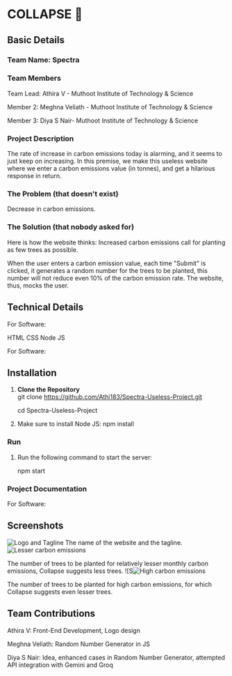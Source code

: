 # COLLAPSE 🎯
## Basic Details
### Team Name: Spectra                    
  
### Team Members
Team Lead: Athira V - Muthoot Institute of Technology &  Science                                                                                                                                                                                
  
Member 2: Meghna Veliath - Muthoot Institute of Technology &  Science                   
  
Member 3: Diya S Nair- Muthoot Institute of Technology &  Science  

### Project Description
The rate of increase in carbon emissions today is alarming, and it seems to just keep on increasing. In this premise, we make this useless website where we enter a carbon emissions value (in tonnes), and get a hilarious response in return.                               

### The Problem (that doesn't exist)
Decrease in carbon emissions.

### The Solution (that nobody asked for)
Here is how the website thinks:
Increased carbon emissions call for planting as few trees as possible.                                  
  
  
When the user enters a carbon emission value, each time "Submit" is clicked, it generates a random number for the trees to be planted, this number will not reduce even 10% of the carbon emission rate. The website, thus, mocks the user. 
## Technical Details
For Software:

HTML
CSS
Node JS                                     
                                    
  
For Software:

## Installation                    
  

1. **Clone the Repository**  
   git clone https://github.com/Athi183/Spectra-Useless-Project.git                                                   
  
   cd Spectra-Useless-Project                                                        
                       
2. Make sure to install Node JS:
   npm install


### Run

1. Run the following command to start the server:

   npm start
   

### Project Documentation
For Software:

## Screenshots 
![Logo and Tagline](https://github.com/user-attachments/assets/eb44d046-837e-4900-afbc-af5c1fcb3a27)
The name of the website and the tagline.                                                                                                                     
![Lesser carbon emissions](https://github.com/user-attachments/assets/58d7dc7e-39cc-4164-a6fe-76c14a3b85c2)

The number of trees to be planted for relatively lesser monthly carbon emissions, Collapse suggests less trees. 
![S![High carbon emissions](https://github.com/user-attachments/assets/61a984b8-aa89-45bb-ba70-a25a32b0cfa3)

The number of trees to be planted for high carbon emissions, for which Collapse suggests even lesser trees.


## Team Contributions
<p>Athira V: Front-End Development, Logo design </p>
<p> Meghna Veliath: Random Number Generator in JS</p>
<p> Diya S Nair: Idea, enhanced cases in Random Number Generator, attempted API integration with Gemini and Groq </p>
